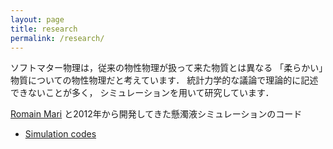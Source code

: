 ```yaml
---
layout: page
title: research
permalink: /research/
---
```


ソフトマター物理は，従来の物性物理が扱って来た物質とは異なる
「柔らかい」物質についての物性物理だと考えています．
統計力学的な議論で理論的に記述できないことが多く，
シミュレーションを用いて研究しています．

[Romain Mari](http://rmari.github.io) と2012年から開発してきた懸濁液シミュレーションのコード
- [Simulation codes](https://bitbucket.org/rmari/lf_dem)